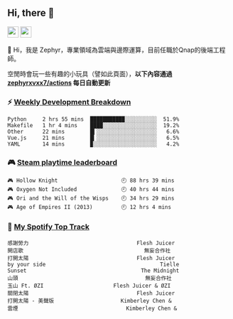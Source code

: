<!--
**zephyrxvxx7/zephyrxvxx7** is a ✨ _special_ ✨ repository because its `README.md` (this file) appears on your GitHub profile.

Here are some ideas to get you started:

- 🔭 I’m currently working on ...
- 🌱 I’m currently learning ...
- 👯 I’m looking to collaborate on ...
- 🤔 I’m looking for help with ...
- 💬 Ask me about ...
- 📫 How to reach me: ...
- 😄 Pronouns: ...
- ⚡ Fun fact: ...
-->

## Hi, there 👋

<a href="https://www.instagram.com/zephyrxvxx7/"><img src="https://img.shields.io/badge/instagram-3f729b?&style=for-the-badge&logo=instagram&logoColor=white" height=25></a>
<a href="https://zephyrxvxx7.me/"><img src="https://img.shields.io/badge/blog-gray?&style=for-the-badge&logo=hexo&logoColor=white" height=25></a>

👋 Hi，我是 Zephyr，專業領域為雲端與邊際運算，目前任職於Qnap的後端工程師。

空閒時會玩一些有趣的小玩具（譬如此頁面），**以下內容通過 [zephyrxvxx7/actions](https://github.com/zephyrxvxx7/zephyrxvxx7/actions) 每日自動更新**

### ⚡ [Weekly Development Breakdown](https://gist.github.com/zephyrxvxx7/ee1787313f0772b51494d051b5edde7f)

<!-- code_time start -->

```text
Python     2 hrs 55 mins  ██████████▉░░░░░░░░░░  51.9%
Makefile   1 hr 4 mins    ████░░░░░░░░░░░░░░░░░  19.2%
Other      22 mins        █▍░░░░░░░░░░░░░░░░░░░   6.6%
Vue.js     21 mins        █▎░░░░░░░░░░░░░░░░░░░   6.5%
YAML       14 mins        ▉░░░░░░░░░░░░░░░░░░░░   4.2%
```

<!-- code_time end -->

### 🎮 [Steam playtime leaderboard](https://gist.github.com/zephyrxvxx7/f77b8978877f959b69d84723c43a4a64)

<!-- steam_time start -->

```text
🎮 Hollow Knight                    🕘 88 hrs 39 mins
🎮 Oxygen Not Included              🕘 40 hrs 44 mins
🎮 Ori and the Will of the Wisps    🕘 34 hrs 29 mins
🎮 Age of Empires II (2013)         🕘 12 hrs 4 mins
```

<!-- steam_time end -->

### 🎵 [My Spotify Top Track](https://gist.github.com/zephyrxvxx7/fe159fde5ec9ebea27e03dd63a71e78f)

<!-- spotify_track start -->

```text
感謝勞力                                  Flesh Juicer
開店歌                                      無妄合作社
打開太陽                                  Flesh Juicer
by your side                                    Tielle
Sunset                                    The Midnight
山頭                                        無妄合作社
玉山 Ft. ØZI                      Flesh Juicer & ØZI
關閉太陽                                  Flesh Juicer
打開太陽 - 美聲版                     Kimberley Chen &
雲煙                                  Kimberley Chen &
```

<!-- spotify_track end -->
